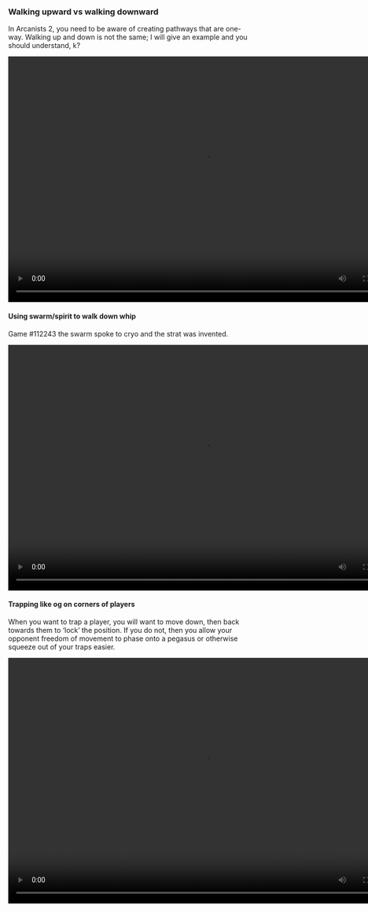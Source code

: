 ### Walking upward vs walking downward


In Arcanists 2, you need to be aware of creating pathways that are one-way. Walking up and down is not the same; I will give an example and you should understand, k?


<video controls="true" width="800" height="500" ><source src="https://raw.githubusercontent.com/1IlIl/wikidata/main/tra_trsw2_stuff/WalkingisHard.mp4"></video>


#### Using swarm/spirit to walk down whip


Game #112243 the swarm spoke to cryo and the strat was invented.


<video controls="true" width="800" height="500" ><source src="https://raw.githubusercontent.com/1IlIl/wikidata/main/tra_trsw2_stuff/CryoWhipStrat.mp4"></video>


#### Trapping like og on corners of players


When you want to trap a player, you will want to move down, then back towards them to ‘lock’ the position. If you do not, then you allow your opponent freedom of movement to phase onto a pegasus or otherwise squeeze out of your traps easier.


<video controls="true" width="800" height="500" ><source src="https://raw.githubusercontent.com/1IlIl/wikidata/main/tra_trsw2_stuff/LeftVsRightTrap.mp4"></video>


